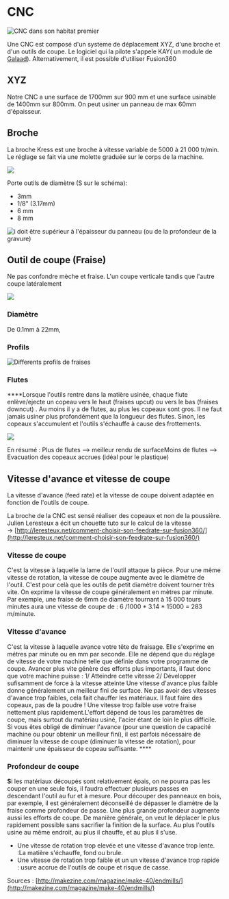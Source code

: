 # CNC

![CNC dans son habitat premier](../.gitbook/assets/image%20%2854%29.png)

Une CNC est composé d'un systeme de déplacement XYZ, d'une broche et d'un outils de coupe. Le logiciel qui la pilote s'appele KAY\( un module de [Galaad](../software/galaad.md)\). Alternativement, il est possible d'utiliser Fusion360

## **XYZ** 

Notre CNC a une surface de 1700mm sur 900 mm et une surface usinable de 1400mm sur 800mm. On peut usiner un panneau de max 60mm  d'épaisseur.

## **Broche**

La broche Kress est une broche à vitesse variable de 5000 à 21 000 tr/min.  Le réglage se fait via une molette graduée sur le corps de la machine. 

![](../.gitbook/assets/image%20%2834%29.png)



Porte outils de diamètre \(S sur le schéma\): 

* 3mm
* 1/8" \(3.17mm\)
* 6 mm
* 8 mm

![i doit &#xEA;tre sup&#xE9;rieur &#xE0; l&apos;&#xE9;paisseur du panneau \(ou de la profondeur de la gravure\)](../.gitbook/assets/image%20%2884%29.png)

## **Outil de coupe \(Fraise\)**

Ne pas confondre mèche et fraise. L'un coupe verticale tandis que l'autre coupe latéralement

![](../.gitbook/assets/image%20%2874%29.png)

### **Diamètre**

De 0.1mm à 22mm,

### **Profils**

![Differents profils de fraises](../.gitbook/assets/image%20%2856%29.png)

### **Flutes**

 ****Lorsque l'outils rentre dans la matière usinée, chaque flute enlève/ejecte un copeau vers le haut \(fraises upcut\) ou vers le bas \(fraises downcut\) . Au moins il y a de flutes, au plus les copeaux sont gros. Il ne faut jamais usiner plus profondément que la longueur des flutes. Sinon, les copeaux s'accumulent et l'outils s'échauffe à cause des frottements.

![](../.gitbook/assets/image%20%2859%29.png)



En résumé : Plus de flutes --&gt; meilleur rendu de surfaceMoins de flutes --&gt; Evacuation des copeaux accrues \(idéal pour le plastique\)

## **Vitesse d'avance et vitesse de coupe**

La vitesse d'avance \(feed rate\) et la vitesse de coupe doivent adaptée en fonction de l'outils de coupe. 

La broche de la CNC est sensé réaliser des copeaux et non de la poussière. Julien Leresteux a écit un chouette tuto sur le calcul de la vitesse   
→ [http://leresteux.net/comment-choisir-son-feedrate-sur-fusion360/](http://leresteux.net/comment-choisir-son-feedrate-sur-fusion360/)  

### **Vitesse de coupe**

C'est la vitesse à laquelle la lame de l'outil attaque la pièce. Pour une même vitesse de rotation, la vitesse de coupe augmente avec le diamètre de l'outil. C'est pour celà que les outils de petit diamètre doivent tourner très vite. On exprime la vitesse de coupe généralement en mètres par minute. Par exemple, une fraise de 6mm de diamètre tournant à 15 000 tours minutes aura une vitesse de coupe de : 6 /1000 \* 3.14 \* 15000 = 283 m/minute. 

### **Vitesse d'avance**

C'est la vitesse à laquelle avance votre tête de fraisage. Elle s'exprime en métres par minute ou en mm par seconde. Elle ne dépend que du réglage de vitesse de votre machine telle que définie dans votre programme de coupe. Avancer plus vite génère des efforts plus importants, il faut donc que votre machine puisse : 1/ Atteindre cette vitesse 2/ Développer sufisamment de force à la vitesse atteinte Une vitesse d'avance plus faible donne généralement un meilleur fini de surface. Ne pas avoir des vitesses d'avance trop faibles, cela fait chauffer les matériaux. Il faut faire des copeaux, pas de la poudre ! Une vitesse trop faible use votre fraise nettement plus rapidement.L'effort dépend de tous les paramètres de coupe, mais surtout du matériau usiné, l'acier étant de loin le plus difficile. Si vous êtes obligé de diminuer l'avance \(pour une question de capacité machine ou pour obtenir un meilleur fini\), il est parfois nécessaire de diminuer la vitesse de coupe \(diminuer la vitesse de rotation\), pour maintenir une épaisseur de copeau suffisante. ****

### **Profondeur de coupe**

**S**i les matériaux découpés sont relativement épais, on ne pourra pas les couper en une seule fois, il faudra effectuer plusieurs passes en descendant l'outil au fur et à mesure. Pour découper des panneaux en bois, par exemple, il est généralement déconseillé de dépasser le diamètre de la fraise comme profondeur de passe. Une plus grande profondeur augmente aussi les efforts de coupe.  De manière générale, on veut le déplacer le plus rapidement possible sans sacrifier la finition de la surface. Au plus l'outils usine au même endroit, au plus il chauffe, et au plus il s'use. 

* Une vitesse de rotation trop elevée et une vitesse d'avance trop lente. :La matière s'échauffe, fond ou brule.
* Une vitesse de rotation trop faible et un un vitesse d'avance trop rapide :  usure accrue de l'outils de coupe et risque de casse.

  
Sources : [http://makezine.com/magazine/make-40/endmills/](http://makezine.com/magazine/make-40/endmills/)   

